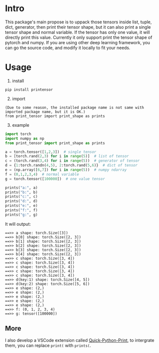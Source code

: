 # Intro
This package's main propose is to uppack those tensors inside list, tuple, dict, generator, then print their tensor shape, but it can also print a single tensor shape and normal variable. If the tensor has only one value, it will directly print this value.
Currently it only support print the tensor shape of pytorch and numpy. If you are using other deep learning framework, you can go the source code, and modify it locally to fit your needs.

# Usage

1. install
```
pip install printensor
```
2. import
```
(Due to some reason, the installed package name is not same with imported package name, but it is OK.)
from print_tensor import print_shape as prints
```
3. example
```python
import torch
import numpy as np
from print_tensor import print_shape as prints

a = torch.tensor([1,2,3])  # single tensor
b = [torch.rand(2,3) for i in range(5)]  # list of tensor
c = (torch.rand(3,4) for i in range(5))  # generator of tensor
d = {1:torch.randn(4,5), 2:torch.rand(5,6)}  # dict of tensor
e = (np.array([6,7]) for i in range(5))  # numpy ndarray
f = (0,1,2,3,4)  # normal variable
g = torch.tensor([100000])  # one value tensor

prints("a:", a)
prints("b:", b)
prints("c:", c)
prints("d:", d)
prints("e:", e)
prints("f:", f)
prints("g:", g)
```

It will output:
```text
==>> a shape: torch.Size([3])
==>> b[0] shape: torch.Size([2, 3])
==>> b[1] shape: torch.Size([2, 3])
==>> b[2] shape: torch.Size([2, 3])
==>> b[3] shape: torch.Size([2, 3])
==>> b[4] shape: torch.Size([2, 3])
==>> c shape: torch.Size([3, 4])
==>> c shape: torch.Size([3, 4])
==>> c shape: torch.Size([3, 4])
==>> c shape: torch.Size([3, 4])
==>> c shape: torch.Size([3, 4])
==>> d(key:1) shape: torch.Size([4, 5])
==>> d(key:2) shape: torch.Size([5, 6])
==>> e shape: (2,)
==>> e shape: (2,)
==>> e shape: (2,)
==>> e shape: (2,)
==>> e shape: (2,)
==>> f: (0, 1, 2, 3, 4)
==>> g: tensor([100000])
```

## More
I also develop a VSCode extension called [Quick-Python-Print](https://github.com/wwdok/Quick-Python-Print), to intergrate them, you can replace `print(` with `prints(`.
